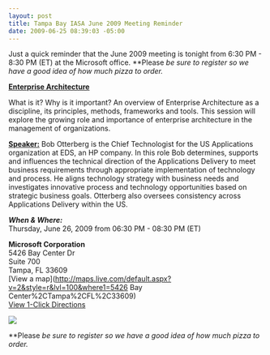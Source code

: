 ```yaml
---
layout: post
title: Tampa Bay IASA June 2009 Meeting Reminder
date: 2009-06-25 08:39:03 -05:00
---
```


Just a quick reminder that the June 2009 meeting is tonight from 6:30 PM - 8:30 PM (ET) at the Microsoft office. **Please *be sure to register *so we have a good idea of how much pizza to order.**

**<u>Enterprise Architecture</u>**

What is it? Why is it important? An overview of Enterprise Architecture as a discipline, its principles, methods, frameworks and tools. This session will explore the growing role and importance of enterprise architecture in the management of organizations.

**<u>Speaker:</u>** Bob Otterberg is the Chief Technologist for the US Applications organization at EDS, an HP company. In this role Bob determines, supports and influences the technical direction of the Applications Delivery to meet business requirements through appropriate implementation of technology and process. He aligns technology strategy with business needs and investigates innovative process and technology opportunities based on strategic business goals. Otterberg also oversees consistency across Applications Delivery within the US.

***When & Where:***       
Thursday, June 26, 2009 from 06:30 PM - 08:30 PM (ET)

**Microsoft Corporation**       
5426 Bay Center Dr       
Suite 700       
Tampa, FL 33609       
[View a map](http://maps.live.com/default.aspx?v=2&style=r&lvl=100&where1=5426 Bay Center%2CTampa%2CFL%2C33609)       
[View 1-Click Directions](http://maps.live.com/OneClickDirections.aspx?rtp=%7epos.nnqny183nq2s_5426+Bay+Center+Dr%2c+Tampa%2c+FL+33609-3444___a_&rsd=27.9743215441704_-82.5470289587975_AS0iCSAOAAAAErGYACUBAAA%3d_the+north+(via+Eisenhower+Blvd+%2f+Veterans+Expy+%2f+SR-589+Toll+S)%7e27.9197090864182_-82.6097685098648_AS0iCSAOAAAAGLGYAEMAAAA%3d_the+south+(via+Howard+Frankland+Bridge+N+%2f+I-275)%7e27.9653710126877_-82.4390405416489_AS0iCSAOAAAAFrGYALwAAAA%3d_the+east+(via+I-4)%7e27.9732406139374_-82.5905799865723_AS0iCSAOAAAAErGYAH8AAAA%3d_the+west+(via+W+Courtney+Campbell+Causeway+%2f+SR-60)&mkt=en-us&FORM=LLMP)

[![](http://www.eventbrite.com/img/btn_ext/register_now.gif)](http://www.eventbrite.com/event/175217079/scottdorman)

**Please *be sure to register *so we have a good idea of how much pizza to order.**

